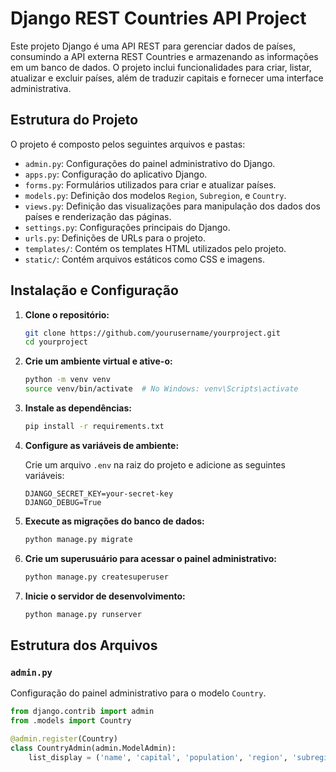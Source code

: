 # Django REST Countries API Project

Este projeto Django é uma API REST para gerenciar dados de países, consumindo a API externa REST Countries e armazenando as informações em um banco de dados. O projeto inclui funcionalidades para criar, listar, atualizar e excluir países, além de traduzir capitais e fornecer uma interface administrativa.

## Estrutura do Projeto

O projeto é composto pelos seguintes arquivos e pastas:

- `admin.py`: Configurações do painel administrativo do Django.
- `apps.py`: Configuração do aplicativo Django.
- `forms.py`: Formulários utilizados para criar e atualizar países.
- `models.py`: Definição dos modelos `Region`, `Subregion`, e `Country`.
- `views.py`: Definição das visualizações para manipulação dos dados dos países e renderização das páginas.
- `settings.py`: Configurações principais do Django.
- `urls.py`: Definições de URLs para o projeto.
- `templates/`: Contém os templates HTML utilizados pelo projeto.
- `static/`: Contém arquivos estáticos como CSS e imagens.

## Instalação e Configuração

1. **Clone o repositório:**

    ```bash
    git clone https://github.com/yourusername/yourproject.git
    cd yourproject
    ```

2. **Crie um ambiente virtual e ative-o:**

    ```bash
    python -m venv venv
    source venv/bin/activate  # No Windows: venv\Scripts\activate
    ```

3. **Instale as dependências:**

    ```bash
    pip install -r requirements.txt
    ```

4. **Configure as variáveis de ambiente:**

    Crie um arquivo `.env` na raiz do projeto e adicione as seguintes variáveis:

    ```env
    DJANGO_SECRET_KEY=your-secret-key
    DJANGO_DEBUG=True
    ```

5. **Execute as migrações do banco de dados:**

    ```bash
    python manage.py migrate
    ```

6. **Crie um superusuário para acessar o painel administrativo:**

    ```bash
    python manage.py createsuperuser
    ```

7. **Inicie o servidor de desenvolvimento:**

    ```bash
    python manage.py runserver
    ```

## Estrutura dos Arquivos

### `admin.py`

Configuração do painel administrativo para o modelo `Country`.

```python
from django.contrib import admin
from .models import Country

@admin.register(Country)
class CountryAdmin(admin.ModelAdmin):
    list_display = ('name', 'capital', 'population', 'region', 'subregion', 'alpha2Code', 'alpha3Code', 'additional_info')